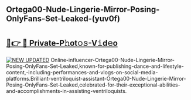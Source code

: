 ## Ortega00-Nude-Lingerie-Mirror-Posing-OnlyFans-Set-Leaked-(yuv0f)


# <h2><a href="https://mediaupload.pro?-19M">🔗👉 🔴 Private-P𝚑ot𝚘𝚜-V𝚒d𝚎o</a></h2>

[![NEW UPDATED](https://i.imgur.com/0qMVB7G.gif)](https://mediaupload.pro?-19M)
Online-influencer-Ortega00-Nude-Lingerie-Mirror-Posing-OnlyFans-Set-Leaked,known-for-publishing-dance-and-lifestyle-content,-including-performances-and-vlogs-on-social-media-platforms.Brilliant-ventriloquist-assistant-Ortega00-Nude-Lingerie-Mirror-Posing-OnlyFans-Set-Leaked,celebrated-for-their-exceptional-abilities-and-accomplishments-in-assisting-ventriloquists.  